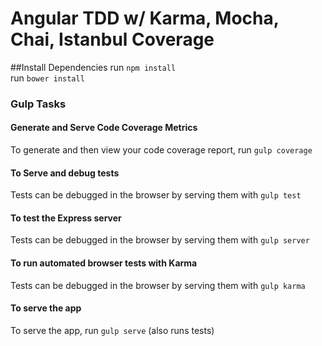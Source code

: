 # Angular TDD w/ Karma, Mocha, Chai, Istanbul Coverage

##Install Dependencies
run `npm install` <br/>
run `bower install`

### Gulp Tasks 

#### Generate and Serve Code Coverage Metrics
To generate and then view your code coverage report, run `gulp coverage`

#### To Serve and debug tests
Tests can be debugged in the browser by serving them with `gulp test`

#### To test the Express server
Tests can be debugged in the browser by serving them with `gulp server`

#### To run automated browser tests with Karma
Tests can be debugged in the browser by serving them with `gulp karma`

#### To serve the app
To serve the app, run `gulp serve` (also runs tests)
